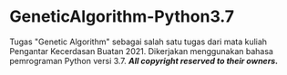 # GeneticAlgorithm-Python3.7
Tugas "Genetic Algorithm" sebagai salah satu tugas dari mata kuliah Pengantar Kecerdasan Buatan 2021. Dikerjakan menggunakan bahasa pemrograman Python versi 3.7. **_All copyright reserved to their owners._**
